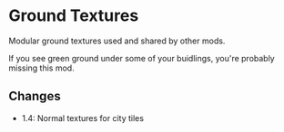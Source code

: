 # Ground Textures

Modular ground textures used and shared by other mods.

If you see green ground under some of your buidlings, you're probably missing this mod.

## Changes

- 1.4: Normal textures for city tiles
